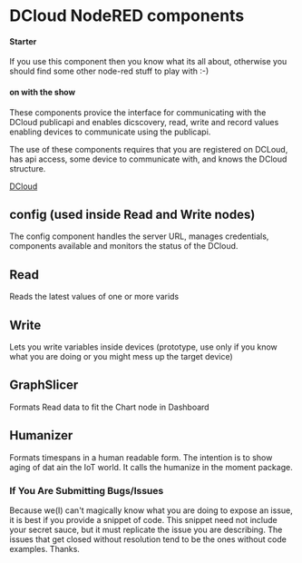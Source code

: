 ﻿# DCloud NodeRED components
####  Starter
If you use this component then you know what its all about, otherwise you should find some other node-red stuff to play with :-)

#### on with the show
These components provice the interface for communicating with the DCloud publicapi and enables dicscovery, read, write and record values enabling devices to communicate using the publicapi.

The use of these components requires that you are registered on DCLoud, has api access, some device to communicate with, and knows the DCloud structure.

[DCloud](www.dcloud.dk)

## config (used inside Read and Write nodes)
The config component handles the server URL, manages credentials, components available and monitors the status of the DCloud.

## Read
Reads the latest values of one or more varids

## Write
Lets you write variables inside devices (prototype, use only if you know what you are doing or you might mess up the target device)

## GraphSlicer
Formats Read data to fit the Chart node in Dashboard

## Humanizer
Formats timespans in a human readable form. The intention is to show aging of dat ain the IoT world. It calls the humanize in the moment package.

### If You Are Submitting Bugs/Issues
Because we(I) can't magically know what you are doing to expose an issue, it is best if you provide a snippet of code. This snippet need not include your secret sauce, but it must replicate the issue you are describing. The issues that get closed without resolution tend to be the ones without code examples. Thanks.